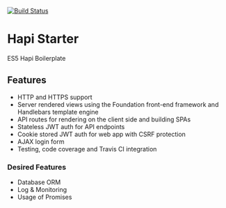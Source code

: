 [![Build Status](https://travis-ci.org/ferrao/hapi-starter.svg?branch=master)](https://travis-ci.org/ferrao/hapi-starter)

# Hapi Starter

ES5 Hapi Boilerplate

## Features

* HTTP and HTTPS support
* Server rendered views using the Foundation front-end framework and Handlebars template engine
* API routes for rendering on the client side and building SPAs
* Stateless JWT auth for API endpoints
* Cookie stored JWT auth for web app with CSRF protection
* AJAX login form 
* Testing, code coverage and Travis CI integration

### Desired Features

* Database ORM
* Log & Monitoring
* Usage of Promises
